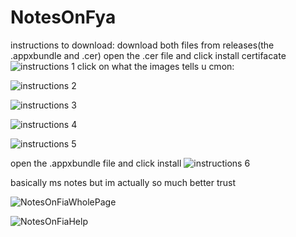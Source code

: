 # NotesOnFya
instructions to download:
download both files from releases(the .appxbundle and .cer)
open the .cer file and click install certifacate
![instructions 1](https://github.com/user-attachments/assets/e578a749-4975-4974-8051-e0f7600a8e67)
click on what the images tells u cmon:

![instructions 2](https://github.com/user-attachments/assets/0bedefda-8f82-409f-80af-693b49438de4) 

![instructions 3](https://github.com/user-attachments/assets/9f635da6-51c0-4788-8d88-7b0aac42e0ab)

![instructions 4](https://github.com/user-attachments/assets/cf3fd837-1e0d-4923-8d1c-27f7ed4f1ffb)

![instructions 5](https://github.com/user-attachments/assets/007f9c6b-4b21-4cd8-8205-474cc31ce689)

open the .appxbundle file and click install
![instructions 6](https://github.com/user-attachments/assets/6948ed3d-70ef-4095-b975-15306e5f1017)





basically ms notes but im actually so much better trust

![NotesOnFiaWholePage](https://github.com/user-attachments/assets/12b186f4-2918-48df-b19d-3635afef2c5f)

![NotesOnFiaHelp](https://github.com/user-attachments/assets/e6a224f3-72ac-4e34-8239-9d37498fce6a)
